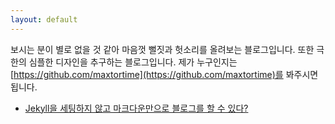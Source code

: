 ```yaml
---
layout: default
---
```


보시는 분이 별로 없을 것 같아 마음껏 뻘짓과 헛소리를 올려보는 블로그입니다.
또한 극한의 심플한 디자인을 추구하는 블로그입니다.
제가 누구인지는 [https://github.com/maxtortime](https://github.com/maxtortime)를 봐주시면 됩니다.

- [Jekyll을 세팅하지 않고 마크다운만으로 블로그를 할 수 있다?](./tech/nojekyll.html)